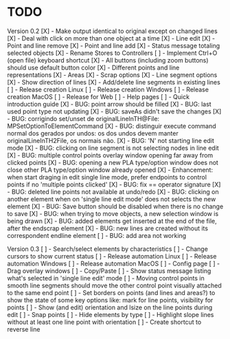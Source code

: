 # TODO

Version 0.2
[X] - Make output identical to original except on changed lines
[X] - Deal with click on more than one object at a time
[X] - Line edit
[X] - Point and line remove
[X] - Point and line add
[X] - Status message totaling selected objects
[X] - Rename Stores to Controllers
[ ] - Implement Ctrl+O (open file) keyboard shortcut
[X] - All buttons (including zoom buttons) should use default button color
[X] - Different points and line representations
[X] - Areas
[X] - Scrap options
[X] - Line segment options
[X] - Show direction of lines
[X] - Add/delete line segments in existing lines
[ ] - Release creation Linux
[ ] - Release creation Windows
[ ] - Release creation MacOS
[ ] - Release for Web
[ ] - Help pages
[ ] - Quick introduction guide
[X] - BUG: point arrow should be filled
[X] - BUG: last used point type not updating
[X] - BUG: saveAs didn't save the changes
[X] - BUG: corrigindo set/unset de originalLineInTH@File: MPSetOptionToElementCommand
[X] - BUG: distinguir execute command normal dos gerados por undos: os dos undos devem manter originalLineInTH2File, os normais não.
[X] - BUG: 'N' not starting line edit mode
[X] - BUG: clicking on line segment is not selecting nodes in line edit
[X] - BUG: multiple control points overlay window opening far away from clicked points
[X] - BUG: opening a new PLA type/option window does not close other PLA type/option window already opened
[X] - Enhancement: when start draging in edit single line mode, prefer endpoints to control points if no 'multiple points clicked'
[X] - BUG: fix == operator signature
[X] - BUG: deleted line points not available at undo/redo
[X] - BUG: clicking on another element when on 'single line edit mode' does not selects the new element
[X] - BUG: Save button should be disabled when there is no change to save
[X] - BUG: when trying to move objects, a new selection window is being drawn
[X] - BUG: added elements get inserted at the end of the file, after the endscrap element
[X] - BUG: new lines are created without its correspondent endline element
[ ] - BUG: add area not working

Version 0.3
[ ] - Search/select elements by characteristics
[ ] - Change cursors to show current status
[ ] - Release automation Linux
[ ] - Release automation Windows
[ ] - Release automation MacOS
[ ] - Config page
[ ] - Drag overlay windows
[ ] - Copy/Paste
[ ] - Show status message listing what's selected in 'single line edit' mode
[ ] - Moving control points in smooth line segments should move the other control point visually attached to the same end point
[ ] - Set borders on points (and lines and areas?) to show the state of some key options like: mark for line points, visibility for points
[ ] - Show (and edit) orientation and lsize on the line points during edit
[ ] - Snap points
[ ] - Hide elements by type
[ ] - Highlight slope lines without at least one line point with orientation
[ ] - Create shortcut to reverse line
